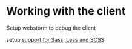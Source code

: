 # Working with the client

Setup webstorm to debug the client

setup [support for Sass, Less and SCSS](https://www.jetbrains.com/help/webstorm/transpiling-sass-less-and-scss-to-css.html)

